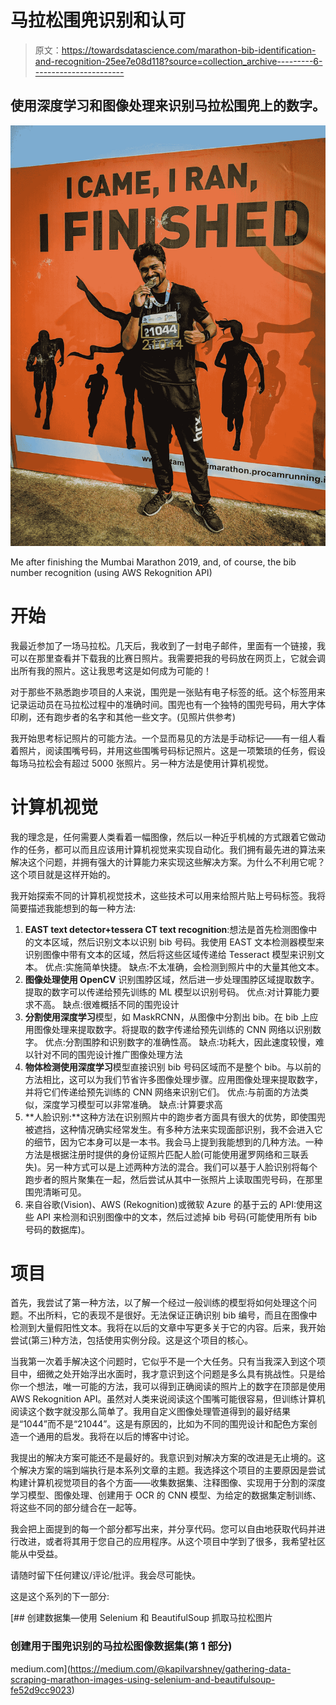 # 马拉松围兜识别和认可

> 原文：<https://towardsdatascience.com/marathon-bib-identification-and-recognition-25ee7e08d118?source=collection_archive---------6----------------------->

## 使用深度学习和图像处理来识别马拉松围兜上的数字。

![](img/d2374da1aaea0832038fa280b7c4741e.png)

Me after finishing the Mumbai Marathon 2019, and, of course, the bib number recognition (using AWS Rekognition API)

# 开始

我最近参加了一场马拉松。几天后，我收到了一封电子邮件，里面有一个链接，我可以在那里查看并下载我的比赛日照片。我需要把我的号码放在网页上，它就会调出所有我的照片。这让我思考这是如何成为可能的！

对于那些不熟悉跑步项目的人来说，围兜是一张贴有电子标签的纸。这个标签用来记录运动员在马拉松过程中的准确时间。围兜也有一个独特的围兜号码，用大字体印刷，还有跑步者的名字和其他一些文字。(见照片供参考)

我开始思考标记照片的可能方法。一个显而易见的方法是手动标记——有一组人看着照片，阅读围嘴号码，并用这些围嘴号码标记照片。这是一项繁琐的任务，假设每场马拉松会有超过 5000 张照片。另一种方法是使用计算机视觉。

# 计算机视觉

我的理念是，任何需要人类看着一幅图像，然后以一种近乎机械的方式跟着它做动作的任务，都可以而且应该用计算机视觉来实现自动化。我们拥有最先进的算法来解决这个问题，并拥有强大的计算能力来实现这些解决方案。为什么不利用它呢？这个项目就是这样开始的。

我开始探索不同的计算机视觉技术，这些技术可以用来给照片贴上号码标签。我将简要描述我能想到的每一种方法:

1.  **EAST text detector+tessera CT text recognition**:想法是首先检测图像中的文本区域，然后识别文本以识别 bib 号码。我使用 EAST 文本检测器模型来识别图像中带有文本的区域，然后将这些区域传递给 Tesseract 模型来识别文本。
    优点:实施简单快捷。
    缺点:不太准确，会检测到照片中的大量其他文本。
2.  **图像处理使用 OpenCV** 识别围脖区域，然后进一步处理围脖区域提取数字。提取的数字可以传递给预先训练的 ML 模型以识别号码。
    优点:对计算能力要求不高。
    缺点:很难概括不同的围兜设计
3.  **分割使用深度学习**模型，如 MaskRCNN，从图像中分割出 bib。在 bib 上应用图像处理来提取数字。将提取的数字传递给预先训练的 CNN 网络以识别数字。
    优点:分割围脖和识别数字的准确性高。
    缺点:功耗大，因此速度较慢，难以针对不同的围兜设计推广图像处理方法
4.  **物体检测使用深度学习**模型直接识别 bib 号码区域而不是整个 bib。与以前的方法相比，这可以为我们节省许多图像处理步骤。应用图像处理来提取数字，并将它们传递给预先训练的 CNN 网络来识别它们。
    优点:与前面的方法类似，深度学习模型可以非常准确。
    缺点:计算要求高
5.  **人脸识别:**这种方法在识别照片中的跑步者方面具有很大的优势，即使围兜被遮挡，这种情况确实经常发生。有多种方法来实现面部识别，我不会进入它的细节，因为它本身可以是一本书。我会马上提到我能想到的几种方法。一种方法是根据注册时提供的身份证照片匹配人脸(可能使用暹罗网络和三联丢失)。另一种方式可以是上述两种方法的混合。我们可以基于人脸识别将每个跑步者的照片聚集在一起，然后尝试从其中一张照片上读取围兜号码，在那里围兜清晰可见。
6.  来自谷歌(Vision)、AWS (Rekognition)或微软 Azure 的基于云的 API:使用这些 API 来检测和识别图像中的文本，然后过滤掉 bib 号码(可能使用所有 bib 号码的数据库)。

# 项目

首先，我尝试了第一种方法，以了解一个经过一般训练的模型将如何处理这个问题。不出所料，它的表现不是很好。无法保证正确识别 bib 编号，而且在图像中检测到大量假阳性文本。我将在以后的文章中写更多关于它的内容。后来，我开始尝试(第三)种方法，包括使用实例分段。这是这个项目的核心。

当我第一次着手解决这个问题时，它似乎不是一个大任务。只有当我深入到这个项目中，细微之处开始浮出水面时，我才意识到这个问题是多么具有挑战性。只是给你一个想法，唯一可能的方法，我可以得到正确阅读的照片上的数字在顶部是使用 AWS Rekognition API。虽然对人类来说阅读这个围嘴可能很容易，但训练计算机阅读这个数字就没那么简单了。我用自定义图像处理管道得到的最好结果是“1044”而不是“21044”。这是有原因的，比如为不同的围兜设计和配色方案创造一个通用的启发。我将在以后的博客中讨论。

我提出的解决方案可能还不是最好的。我意识到对解决方案的改进是无止境的。这个解决方案的端到端执行是本系列文章的主题。我选择这个项目的主要原因是尝试构建计算机视觉项目的各个方面——收集数据集、注释图像、实现用于分割的深度学习模型、图像处理、创建用于 OCR 的 CNN 模型、为给定的数据集定制训练、将这些不同的部分缝合在一起等。

我会把上面提到的每一个部分都写出来，并分享代码。您可以自由地获取代码并进行改进，或者将其用于您自己的应用程序。从这个项目中学到了很多，我希望社区能从中受益。

请随时留下任何建议/评论/批评。我会尽可能快。

这是这个系列的下一部分:

[](https://medium.com/@kapilvarshney/gathering-data-scraping-marathon-images-using-selenium-and-beautifulsoup-fe52d9cc9023) [## 创建数据集—使用 Selenium 和 BeautifulSoup 抓取马拉松图片

### 创建用于围兜识别的马拉松图像数据集(第 1 部分)

medium.com](https://medium.com/@kapilvarshney/gathering-data-scraping-marathon-images-using-selenium-and-beautifulsoup-fe52d9cc9023)